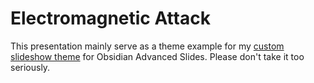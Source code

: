 # Electromagnetic Attack 

This presentation mainly serve as a theme example for my [custom slideshow theme](https://github.com/Flock137/Obsidian-advanced-slides-custom-themes) for Obsidian Advanced Slides.
Please don't take it too seriously.